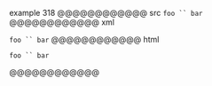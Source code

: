 example 318
@@@@@@@@@@@@ src
`foo `` bar`
@@@@@@@@@@@@ xml
<?xml version="1.0" encoding="UTF-8"?>
<!DOCTYPE document SYSTEM "CommonMark.dtd">
<document xmlns="http://commonmark.org/xml/1.0">
  <paragraph>
    <code>foo `` bar</code>
  </paragraph>
</document>
@@@@@@@@@@@@ html
<p><code>foo `` bar</code></p>
@@@@@@@@@@@@
